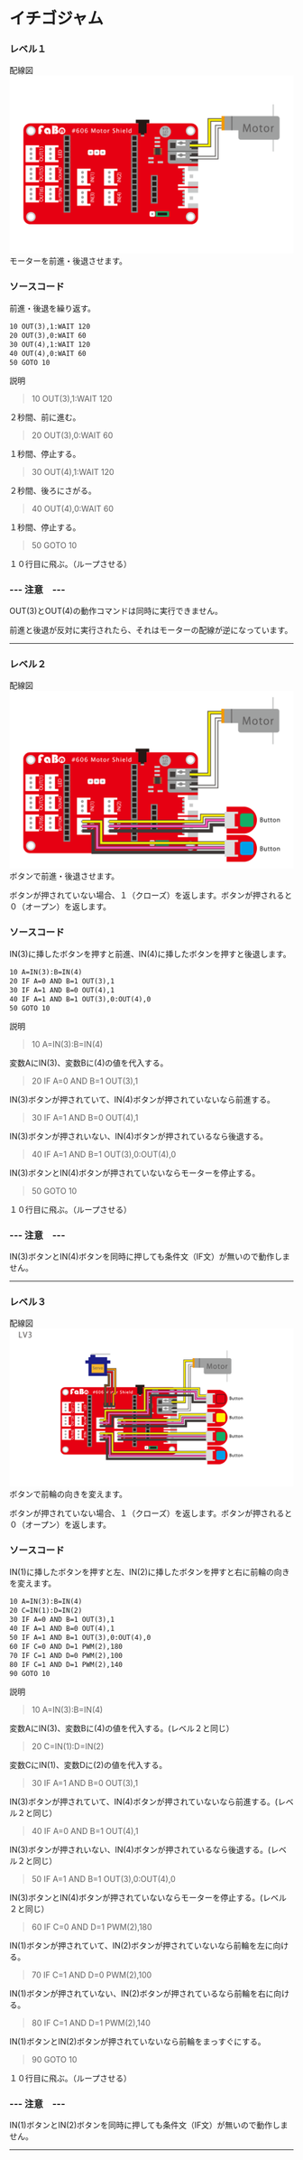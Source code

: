 # イチゴジャム

### レベル１

配線図
![](./img/ichigojam_lv1.png)
モーターを前進・後退させます。

### ソースコード

前進・後退を繰り返す。
~~~~
10 OUT(3),1:WAIT 120
20 OUT(3),0:WAIT 60
30 OUT(4),1:WAIT 120
40 OUT(4),0:WAIT 60
50 GOTO 10
~~~~
説明

>10 OUT(3),1:WAIT 120

２秒間、前に進む。 

>20 OUT(3),0:WAIT 60

１秒間、停止する。

>30 OUT(4),1:WAIT 120

２秒間、後ろにさがる。

>40 OUT(4),0:WAIT 60

１秒間、停止する。

>50 GOTO 10

１０行目に飛ぶ。（ループさせる）

### --- 注意　---

OUT(3)とOUT(4)の動作コマンドは同時に実行できません。

前進と後退が反対に実行されたら、それはモーターの配線が逆になっています。

<hr>

### レベル２

配線図
![](./img/ichigojam_lv2.png)
ボタンで前進・後退させます。

ボタンが押されていない場合、１（クローズ）を返します。ボタンが押されると０（オープン）を返します。

### ソースコード

IN(3)に挿したボタンを押すと前進、IN(4)に挿したボタンを押すと後退します。
~~~~
10 A=IN(3):B=IN(4)
20 IF A=0 AND B=1 OUT(3),1
30 IF A=1 AND B=0 OUT(4),1
40 IF A=1 AND B=1 OUT(3),0:OUT(4),0
50 GOTO 10
~~~~
説明

>10 A=IN(3):B=IN(4)

変数AにIN(3)、変数Bに(4)の値を代入する。

>20 IF A=0 AND B=1 OUT(3),1

IN(3)ボタンが押されていて、IN(4)ボタンが押されていないなら前進する。

>30 IF A=1 AND B=0 OUT(4),1

IN(3)ボタンが押されいない、IN(4)ボタンが押されているなら後退する。

>40 IF A=1 AND B=1 OUT(3),0:OUT(4),0

IN(3)ボタンとIN(4)ボタンが押されていないならモーターを停止する。

>50 GOTO 10

１０行目に飛ぶ。（ループさせる）

### --- 注意　---

IN(3)ボタンとIN(4)ボタンを同時に押しても条件文（IF文）が無いので動作しません。

<hr>


### レベル３

配線図
![](./img/ichigojam_lv3.png)
ボタンで前輪の向きを変えます。

ボタンが押されていない場合、１（クローズ）を返します。ボタンが押されると０（オープン）を返します。

### ソースコード

IN(1)に挿したボタンを押すと左、IN(2)に挿したボタンを押すと右に前輪の向きを変えます。
~~~~
10 A=IN(3):B=IN(4)
20 C=IN(1):D=IN(2)
30 IF A=0 AND B=1 OUT(3),1
40 IF A=1 AND B=0 OUT(4),1
50 IF A=1 AND B=1 OUT(3),0:OUT(4),0
60 IF C=0 AND D=1 PWM(2),180
70 IF C=1 AND D=0 PWM(2),100
80 IF C=1 AND D=1 PWM(2),140
90 GOTO 10
~~~~
説明

>10 A=IN(3):B=IN(4)

変数AにIN(3)、変数Bに(4)の値を代入する。(レベル２と同じ）

>20 C=IN(1):D=IN(2)

変数CにIN(1)、変数Dに(2)の値を代入する。

>30 IF A=1 AND B=0 OUT(3),1

IN(3)ボタンが押されていて、IN(4)ボタンが押されていないなら前進する。(レベル２と同じ）

>40 IF A=0 AND B=1 OUT(4),1

IN(3)ボタンが押されいない、IN(4)ボタンが押されているなら後退する。(レベル２と同じ）

>50 IF A=1 AND B=1 OUT(3),0:OUT(4),0

IN(3)ボタンとIN(4)ボタンが押されていないならモーターを停止する。(レベル２と同じ）

>60 IF C=0 AND D=1 PWM(2),180

IN(1)ボタンが押されていて、IN(2)ボタンが押されていないなら前輪を左に向ける。

>70 IF C=1 AND D=0 PWM(2),100

IN(1)ボタンが押されていない、IN(2)ボタンが押されているなら前輪を右に向ける。

>80 IF C=1 AND D=1 PWM(2),140

IN(1)ボタンとIN(2)ボタンが押されていないなら前輪をまっすぐにする。

>90 GOTO 10

１０行目に飛ぶ。（ループさせる）

### --- 注意　---

IN(1)ボタンとIN(2)ボタンを同時に押しても条件文（IF文）が無いので動作しません。

<hr>



